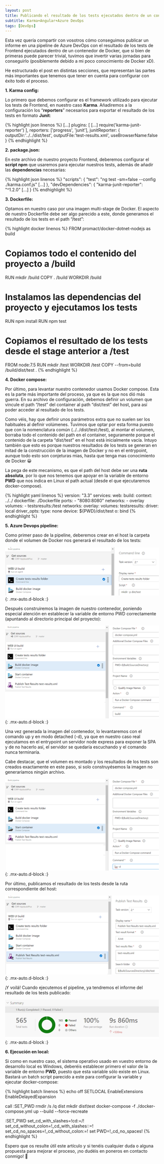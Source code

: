 ```yaml
---
layout: post
title: Publicando el resultado de los tests ejecutados dentro de un contenedor de Docker
subtitle: Karma+Angular+Azure DevOps
tags: [DevOps]
---
```


Esta vez quería compartir con vosotros cómo conseguimos publicar un informe en una pipeline de Azure DevOps con el resultado de los tests de Frontend ejecutados dentro de un contenedor de Docker, que si bien de primeras puede parecer trivial, tuvimos que invertir varias jornadas para conseguirlo (posiblemente debido a mi poco conocimiento de Docker xD).

He estructurado el post en distintas secciones, que representan las partes más importantes que tenemos que tener en cuenta para configurar con éxito todo el proceso.

**1. Karma config:**

Lo primero que debemos configurar es el framework utilizado para ejecutar los tests de Frontend, en nuestro caso **Karma**. Añadiremos a la configuración los “**reporters**” necesarios para exportar el resultado de los tests en formato **Junit**:

{% highlight json linenos %}
[...]
plugins: [
   [...]
   require('karma-junit-reporter')
],
reporters: ['progress', 'junit'],
junitReporter: {
   outputDir:'../../dist/test',
   outputFile:'test-results.xml',
   useBrowserName:false
}
{% endhighlight %}

**2. package.json:**

En este archivo de nuestro proyecto Frontend, deberemos configurar el **script npm** que usaremos para ejecutar nuestros tests, además de añadir las **dependencias** necesarias:

{% highlight json linenos %}
"scripts": {
   "test": "ng test -sm=false --config ./karma.conf.js"
   [...]
},
"devDependencies": {
   "karma-junit-reporter": "^1.2.0"
   [...]
}
{% endhighlight %}

**3. Dockerfile:**

Optamos en nuestro caso por una imagen multi-stage de Docker. El aspecto de nuestro Dockerfile debe ser algo parecido a este, donde generamos el resultado de los tests en el path “/test”:

{% highlight docker linenos %}
FROM promact/docker-dotnet-nodejs as build
 
# Copiamos todo el contenido del proyecto a /build
RUN mkdir /build
COPY . /build
WORKDIR /build
 
# Instalamos las dependencias del proyecto y ejecutamos los tests
RUN npm install
RUN npm test
 
# Copiamos el resultado de los tests desde el stage anterior a /test
FROM node:7.5
RUN mkdir /test
WORKDIR /test
COPY --from=build /build/dist/test .
{% endhighlight %}

**4. Docker compose:**

Por último, para levantar nuestro contenedor usamos Docker compose. Esta es la parte más importante del proceso, ya que es la que nos dió más guerra. En su archivo de configuración, debemos definir un volumen que vincule el path “/test” del container al path “dist/test” del host, para así poder acceder al resultado de los tests.

Como véis, hay que definir unos parámetros extra que no suelen ser los habituales al definir volúmenes. Tuvimos que optar por esta forma puesto que con la nomenclatura común (../../dist/test:/test), al montar el volumen, borraba todo el contenido del path en el container, seguramente porque el contenido de la carpeta “dist/test” en el host está inicialmente vacía. Intuyo también que esto es porque nuestros resultados de los tests se generan en mitad de la construcción de la imagen de Docker y no en el entrypoint, aunque todo esto son conjeturas mias, hasta que tenga mas conocimiento de Docker 😀

La pega de este mecanismo, es que el path del host debe ser una **ruta absoluta**, por lo que nos tenemos que apoyar en la variable de entorno **PWD** que nos indica en Linux el path actual (desde el que ejecutaremos docker-compose).

{% highlight yaml linenos %}
version: "3.3"
services:
   web:
      build:
         context: ../../
         dockerfile: ./Dockerfile
      ports:
         - "8080:8080"
      networks:
         - overlay
      volumes:
         - testsresults:/test
networks:
   overlay:
volumes:
   testsresults:
      driver: local
      driver_opts:
         type: none
         device: ${PWD}/dist/test
         o: bind
{% endhighlight %}

**5. Azure Devops pipeline:**

Como primer paso de la pipeline, deberemos crear en el host la carpeta donde el volumen de Docker nos generará el resultado de los tests:

![create tests results folder task](/assets/img/tests_docker_1.png){: .mx-auto.d-block :}

Después construiremos la imagen de nuestro contenedor, poniendo especial atención en establecer la variable de entorno PWD correctamente (apuntando al directorio principal del proyecto):

![build docker image task](/assets/img/tests_docker_2.png){: .mx-auto.d-block :}

Una vez generada la imagen del contenedor, lo levantaremos con el comando up y en modo detached (-d), ya que en nuestro caso real ejecutamos en el entrypoint un servidor node express para exponer la SPA y de no hacerlo así, el servidor se quedaría escuchando y el comando nunca terminaría.

Cabe destacar, que el volumen es montado y los resultados de los tests son creados exactamente en este paso, si solo construyésemos la imagen no generaríamos ningún archivo.

![start container task](/assets/img/tests_docker_3.png){: .mx-auto.d-block :}

Por último, publicamos el resultado de los tests desde la ruta correspondiente del host:

![publish test result task](/assets/img/tests_docker_4.png){: .mx-auto.d-block :}

¡Y voilá! Cuando ejecutemos el pipeline, ya tendremos el informe del resultado de los tests publicado:

![tests report](/assets/img/tests_docker_5.png){: .mx-auto.d-block :}

**6. Ejecución en local:**

Si como en nuestro caso, el sistema operativo usado en vuestro entorno de desarrollo local es Windows, deberéis establecer primero el valor de la variable de entorno **PWD**, puesto que esta variable sólo existe en Linux. Bastará un batch script parecido a este para configurar la variable y ejecutar docker-compose:

{% highlight batch linenos %}
echo off
SETLOCAL EnableExtensions EnableDelayedExpansion
 
call :SET_PWD
rmdir /s /q dist
mkdir dist\test
docker-compose -f ./docker-compose.yml up --build --force-recreate
 
:SET_PWD</div>
   set_cd_with_slashes=!cd:\=/!
   set_cd_without_colon=!_cd_with_slashes::=!
   set_cd_no_spaces=!_cd_without_colon:=!
   set PWD=!_cd_no_spaces!
{% endhighlight %}

Espero que os resulte útil este artículo y si tenéis cualquier duda o alguna propuesta para mejorar el proceso, ¡no dudéis en poneros en contacto conmigo! 🙂